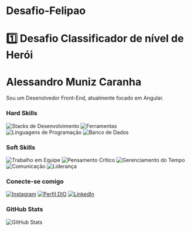 # Desafio-Felipao
 # 1️⃣ Desafio Classificador de nível de Herói

# Alessandro Muniz Caranha
Sou um Desenolvedor Front-End, atualmente focado em Angular.

### Hard Skills
![Stacks de Desenvolvimento](https://img.shields.io/badge/Stacks-black)
![Ferramentas](https://img.shields.io/badge/Ferramentas-blue)
![Linguagens de Programação](https://img.shields.io/badge/Linguagens-purple)
![Banco de Dados](https://img.shields.io/badge/Banco-orange)

### Soft Skills
![Trabalho em Equipe](https://img.shields.io/badge/Trabalho-black)
![Pensamento Crítico](https://img.shields.io/badge/Pensamento-blue)
![Gerenciamento do Tempo](https://img.shields.io/badge/Gerenciamento-purple)
![Comunicação](https://img.shields.io/badge/Comunicação-red)
![Liderança](https://img.shields.io/badge/Liderança-green)

### Conecte-se comigo
[![Instagram](https://img.shields.io/badge/Instagram-E4405F?style=for-the-badge&logo=instagram&logoColor=white)](https://www.instagram.com/alemcar.dev/)
[![Perfil DIO](https://img.shields.io/badge/-Meu%20Perfil%20na%20DIO-30A3DC?style=for-the-badge)](https://web.dio.me/users/alessandro_muniz/)
[![LinkedIn](https://img.shields.io/badge/-LinkedIn-000?style=for-the-badge&logo=linkedin&logoColor=30A3DC)](https://www.linkedin.com/in/alemcar/)

### GitHub Stats
![GitHub Stats](https://github-readme-stats.vercel.app/api?username=Alessandro1979-itac&theme=transparent&bg_color=ec63a1&border_color=ec63a1&show_icons=true&icon_color=000&title_color=000&text_color=FFF)